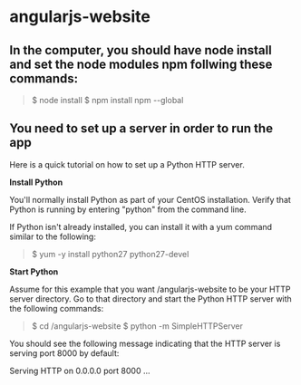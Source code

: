 # angularjs-website


## In the computer, you should have node install and set the node modules npm follwing these commands:

>$ node install 
>$ npm install npm --global


## You need to set up a server in order to run the app 

Here is a quick tutorial on how to set up a Python HTTP server.

**Install Python**

You'll normally install Python as part of your CentOS installation. Verify that Python is running by entering "python" from the command line. 

If Python isn't already installed, you can install it with a yum command similar to the following:

>$ yum -y install python27 python27-devel

**Start Python**

Assume for this example that you want /angularjs-website to be your HTTP server directory. Go to that directory and start the Python HTTP server with the following commands:

>$ cd /angularjs-website
>$ python -m SimpleHTTPServer

You should see the following message indicating that the HTTP server is serving port 8000 by default:

Serving HTTP on 0.0.0.0 port 8000 ...

